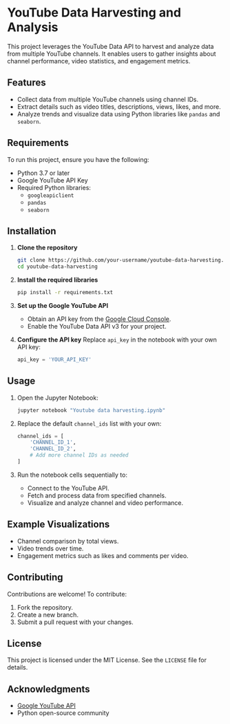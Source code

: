 # YouTube Data Harvesting and Analysis

This project leverages the YouTube Data API to harvest and analyze data from multiple YouTube channels. It enables users to gather insights about channel performance, video statistics, and engagement metrics.

## Features
- Collect data from multiple YouTube channels using channel IDs.
- Extract details such as video titles, descriptions, views, likes, and more.
- Analyze trends and visualize data using Python libraries like `pandas` and `seaborn`.

## Requirements
To run this project, ensure you have the following:
- Python 3.7 or later
- Google YouTube API Key
- Required Python libraries:
  - `googleapiclient`
  - `pandas`
  - `seaborn`

## Installation

1. **Clone the repository**
   ```bash
   git clone https://github.com/your-username/youtube-data-harvesting.git
   cd youtube-data-harvesting
   ```

2. **Install the required libraries**
   ```bash
   pip install -r requirements.txt
   ```

3. **Set up the Google YouTube API**
   - Obtain an API key from the [Google Cloud Console](https://console.cloud.google.com/).
   - Enable the YouTube Data API v3 for your project.

4. **Configure the API key**
   Replace `api_key` in the notebook with your own API key:
   ```python
   api_key = 'YOUR_API_KEY'
   ```

## Usage

1. Open the Jupyter Notebook:
   ```bash
   jupyter notebook "Youtube data harvesting.ipynb"
   ```

2. Replace the default `channel_ids` list with your own:
   ```python
   channel_ids = [
       'CHANNEL_ID_1',
       'CHANNEL_ID_2',
       # Add more channel IDs as needed
   ]
   ```

3. Run the notebook cells sequentially to:
   - Connect to the YouTube API.
   - Fetch and process data from specified channels.
   - Visualize and analyze channel and video performance.

## Example Visualizations
- Channel comparison by total views.
- Video trends over time.
- Engagement metrics such as likes and comments per video.

## Contributing

Contributions are welcome! To contribute:
1. Fork the repository.
2. Create a new branch.
3. Submit a pull request with your changes.

## License
This project is licensed under the MIT License. See the `LICENSE` file for details.

## Acknowledgments
- [Google YouTube API](https://developers.google.com/youtube/v3)
- Python open-source community
